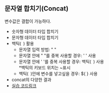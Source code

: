 ## 문자열 합치기(Concat)  
변수값은 결합이 가능하다.
* 숫자형 데이터 타입 합치기 
* 문자형 데이터 타입 합치기  
* 백틱(` `) 활용  
  * 문자열 입력 방법: " "  
  * 문자열 안에 " "를 중복 사용할 경우: ' ' 사용  
  * 문자열 안에 ' '를 중복 사용할 경우: 백틱(` `) 사용  
    *백틱의 키보드 위치는 ~표시  
  * 백틱(` `)안에 변수를 넣고싶을 경우: ${  } 사용  
* concat의 다양한 결과  
* [실습 코드링크](https://github.com/stemkorea7/javascript/blob/master/basic_javascript/chater5/concat.js)

